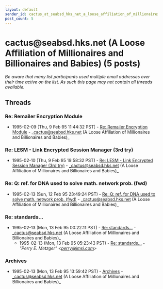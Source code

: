 ```yaml
---
layout: default
sender_id: cactus_at_seabsd_hks_net_a_loose_affiliation_of_millionaires_and_billionaires_and_babies_
post_count: 5
---
```


# cactus<span>@</span>seabsd.hks.net (A Loose Affiliation of Millionaires and Billionaires and Babies) (5 posts)

_Be aware that many list participants used multiple email addresses over their time active on the list. As such this page may not contain all threads available._

## Threads

### Re: Remailer Encryption Module
+ 1995-02-09 (Thu, 9 Feb 95 11:44:32 PST) - [Re: Remailer Encryption Module](/archive/1995/02/3cfaa20a05331db8c485a828a7b198cb38b2986504eb4c39b9c39d266cb35b9f) - _cactus@seabsd.hks.net (A Loose Affiliation of Millionaires and Billionaires and Babies)_

### Re: LESM - Link Encrypted Session Manager (3rd try)
+ 1995-02-10 (Thu, 9 Feb 95 19:58:32 PST) - [Re: LESM - Link Encrypted Session Manager (3rd try)](/archive/1995/02/a158e24fce33f3796b45e80dc6287043d367928337de7126a78ac306a12ec9a8) - _cactus@seabsd.hks.net (A Loose Affiliation of Millionaires and Billionaires and Babies)_

### Re: Q: ref. for DNA used to solve math. network prob. (fwd)
+ 1995-02-13 (Sun, 12 Feb 95 23:49:24 PST) - [Re: Q: ref. for DNA used to solve math. network prob. (fwd)](/archive/1995/02/fe0308d447cdc51d6c5ea3ef0ddf863ce0b5f96b6666bc6a1e2ede484a49ed1b) - _cactus@seabsd.hks.net (A Loose Affiliation of Millionaires and Billionaires and Babies)_

### Re: standards...
+ 1995-02-13 (Mon, 13 Feb 95 00:22:11 PST) - [Re: standards...](/archive/1995/02/01c67024cd860febe8b35095360203eff53f820faa22a7f3c30205ef7a1aab44) - _cactus@seabsd.hks.net (A Loose Affiliation of Millionaires and Billionaires and Babies)_
  + 1995-02-13 (Mon, 13 Feb 95 05:23:43 PST) - [Re: standards...](/archive/1995/02/4bce71720ae34eac725e7a6c8cdd0d989c093a4d101ef59ee41918e92a2ee7e3) - _"Perry E. Metzger" \<perry@imsi.com\>_

### Archives
+ 1995-02-13 (Mon, 13 Feb 95 13:59:42 PST) - [Archives](/archive/1995/02/fce5d3e07da8b9f733f5b62dd59eb127b95f42cd90d131ef62d7e33b8e3a3ea3) - _cactus@seabsd.hks.net (A Loose Affiliation of Millionaires and Billionaires and Babies)_

